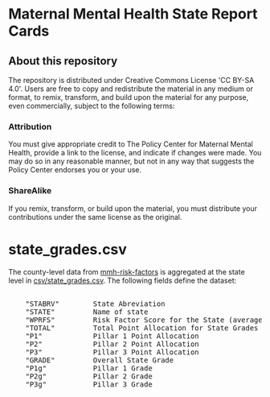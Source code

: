 
# Maternal Mental Health State Report Cards

## About this repository

The repository is distributed under Creative Commons License 'CC BY-SA 4.0'.  Users are free to copy and redistribute the material in any medium or format, to remix, transform, and build upon the material for any purpose, even commercially, subject to the following terms:

### Attribution

 You must give appropriate credit to The Policy Center for Maternal Mental Health, provide a link to the license, and indicate if changes were made. You may do so in any reasonable manner, but not in any way that suggests the Policy Center endorses you or your use. 

### ShareAlike

If you remix, transform, or build upon the material, you must distribute your contributions under the same license as the original.

# state_grades.csv

The county-level data from [mmh-risk-factors](https://github.com/2020Mom/mmh-risk-factors) is aggregated at the state level in [csv/state_grades.csv](csv/state_grades.csv).  The following fields define the dataset:

<pre>   
    "STABRV"        State Abreviation
    "STATE"         Name of state
    "WPRFS"         Risk Factor Score for the State (average weighted by # of births)
    "TOTAL"         Total Point Allocation for State Grades
    "P1"            Pillar 1 Point Allocation
    "P2"            Pillar 2 Point Allocation
    "P3"            Pillar 3 Point Allocation
    "GRADE"         Overall State Grade
    "P1g"           Pillar 1 Grade
    "P2g"           Pillar 2 Grade
    "P3g"           Pillar 3 Grade
</pre>